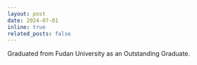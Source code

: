 ```yaml
---
layout: post
date: 2024-07-01
inline: true
related_posts: false
---
```


Graduated from Fudan University as an Outstanding Graduate.
